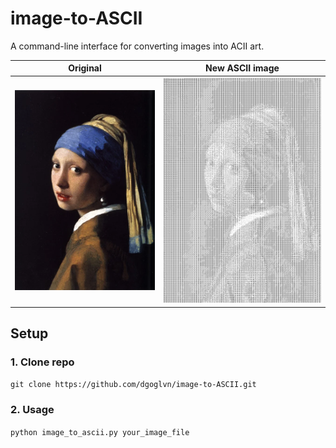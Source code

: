 # image-to-ASCII
A command-line interface for converting images into ACII art.

| Original                                   | New ASCII image                                  |
| ------------------------------------------ | ------------------------------------------------ |
| ![](/images/girl_with_a_pearl_earring.jpg) | ![](/images/girl_with_a_pearl_earring_ascii.jpg) |

## Setup
### 1. Clone repo
`git clone https://github.com/dgoglvn/image-to-ASCII.git`

### 2. Usage
`python image_to_ascii.py your_image_file`
